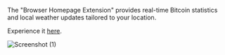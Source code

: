 The "Browser Homepage Extension" provides real-time Bitcoin statistics and local weather updates tailored to your location.

Experience it [here](https://homepage-extension.netlify.app).

![Screenshot (1)](https://github.com/user-attachments/assets/32baca44-7766-4fb0-ae0c-2e034dd2938f)
